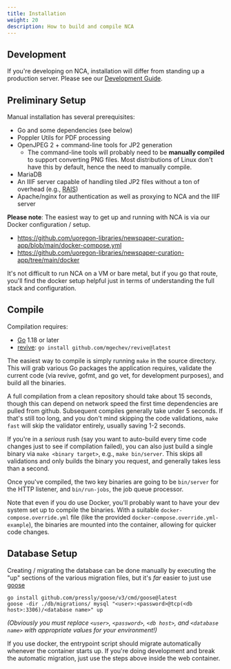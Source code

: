 ```yaml
---
title: Installation
weight: 20
description: How to build and compile NCA
---
```


## Development

If you're developing on NCA, installation will differ from standing up a
production server.  Please see our [Development Guide](/contributing/dev-guide).

## Preliminary Setup

Manual installation has several prerequisites:

- Go and some dependencies (see below)
- Poppler Utils for PDF processing
- OpenJPEG 2 + command-line tools for JP2 generation
  - The command-line tools will probably need to be **manually compiled** to
    support converting PNG files.  Most distributions of Linux don't have this
    by default, hence the need to manually compile.
- MariaDB
- An IIIF server capable of handling tiled JP2 files without a ton of overhead (e.g.,
  [RAIS](https://github.com/uoregon-libraries/rais-image-server))
- Apache/nginx for authentication as well as proxying to NCA and the IIIF server

**Please note**: The easiest way to get up and running with NCA is via
our Docker configuration / setup.

- <https://github.com/uoregon-libraries/newspaper-curation-app/blob/main/docker-compose.yml>
- <https://github.com/uoregon-libraries/newspaper-curation-app/tree/main/docker>

It's not difficult to run NCA on a VM or bare metal, but if you go that
route, you'll find the docker setup helpful just in terms of understanding the
full stack and configuration.

## Compile

Compilation requires:
- [Go](https://golang.org/dl/) 1.18 or later
- [revive](https://github.com/mgechev/revive): `go install github.com/mgechev/revive@latest`

The easiest way to compile is simply running `make` in the source directory.
This will grab various Go packages the application requires, validate the
current code (via revive, gofmt, and go vet, for development purposes), and
build all the binaries.

A full compilation from a clean repository should take about 15 seconds, though
this can depend on network speed the first time dependencies are pulled from
github.  Subsequent compiles generally take under 5 seconds.  If that's still
too long, and you don't mind skipping the code validations, `make fast` will
skip the validator entirely, usually saving 1-2 seconds.

If you're in a *serious* rush (say you want to auto-build every time code
changes just to see if compilation failed), you can also just build a single
binary via `make <binary target>`, e.g., `make bin/server`. This skips all
validations and only builds the binary you request, and generally takes less
than a second.

Once you've compiled, the two key binaries are going to be `bin/server` for the
HTTP listener, and `bin/run-jobs`, the job queue processor.

Note that even if you do use Docker, you'll probably want to have your dev
system set up to compile the binaries.  With a suitable
`docker-compose.override.yml` file (like the provided
`docker-compose.override.yml-example`), the binaries are mounted into the
container, allowing for quicker code changes.

## Database Setup

Creating / migrating the database can be done manually by
executing the "up" sections of the various migration files, but it's *far*
easier to just use [goose](https://github.com/pressly/goose)

    go install github.com/pressly/goose/v3/cmd/goose@latest
    goose -dir ./db/migrations/ mysql "<user>:<password>@tcp(<db host>:3306)/<database name>" up

*(Obviously you must replace `<user>`, `<password>`, `<db host>`, and `<database
name>` with appropriate values for your environment!)*

If you use docker, the entrypoint script should migrate automatically whenever
the container starts up.  If you're doing development and break the automatic
migration, just use the steps above inside the web container.

